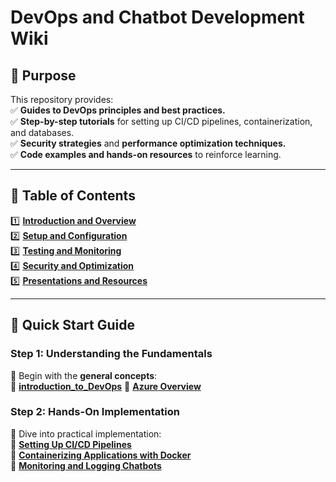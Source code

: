 # **DevOps and Chatbot Development Wiki**

## **🎯 Purpose**

This repository provides:  
✅ **Guides to DevOps principles and best practices.**  
✅ **Step-by-step tutorials** for setting up CI/CD pipelines, containerization, and databases.  
✅ **Security strategies** and **performance optimization techniques.**  
✅ **Code examples and hands-on resources** to reinforce learning.

---

## **📂 Table of Contents**

1️⃣ [**Introduction and Overview**](docs/01_Introduction_and_Overview/README.md)  
2️⃣ [**Setup and Configuration**](docs/02_Setup_and_Configuration/README.md)  
3️⃣ [**Testing and Monitoring**](docs/03_Testing_and_Monitoring/README.md)  
4️⃣ [**Security and Optimization**](docs/04_Security_and_Optimization/README.md)  
5️⃣ [**Presentations and Resources**](docs/05_Presentations_and_Resources/README.md)

---

## **🚀 Quick Start Guide**

### **Step 1: Understanding the Fundamentals**

📌 Begin with the **general concepts**:  
🔹 [**introduction_to_DevOps**](introduction_to_DevOps.md)
🔹 [**Azure Overview**](docs/01_Introduction_and_Overview/azure_overview.md)

### **Step 2: Hands-On Implementation**

📌 Dive into practical implementation:  
🔹 [**Setting Up CI/CD Pipelines**](docs/02_Setup_and_Configuration/CI_CD/setting_up_ci_cd_pipelines.md)  
🔹 [**Containerizing Applications with Docker**](docs/02_Setup_and_Configuration/Containerization_and_Deployment/containerizing_with_docker.md)  
🔹 [**Monitoring and Logging Chatbots**](docs/03_Testing_and_Monitoring/monitoring_logging_chatbots.md)